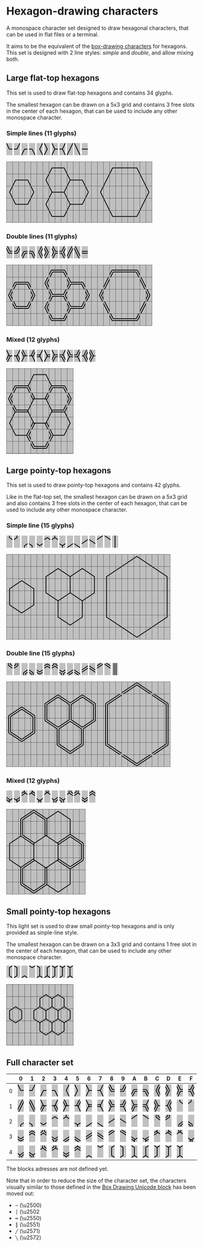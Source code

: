 # Hexagon-drawing characters

A monospace character set designed to draw hexagonal characters, that can be used in flat files or a terminal.

It aims to be the equivalent of the [box-drawing characters](https://en.wikipedia.org/wiki/Box_Drawing) for hexagons.
This set is designed with 2 line styles: *simple* and *double*, and allow mixing both.

## Large flat-top hexagons

This set is used to draw flat-top hexagons and contains 34 glyphs.

The smallest hexagon can be drawn on a 5x3 grid and contains 3 free slots in the center of each hexagon, that can be used to include any other monospace character.

### Simple lines (11 glyphs)

![](images/chars/large_flat_top/simple_corner_bottom_left.png)
![](images/chars/large_flat_top/simple_corner_bottom_right.png)
![](images/chars/large_flat_top/simple_corner_top_left.png)
![](images/chars/large_flat_top/simple_corner_top_right.png)
![](images/chars/large_flat_top/simple_corner_left.png)
![](images/chars/large_flat_top/simple_corner_right.png)
![](images/chars/large_flat_top/simple_fork_left.png)
![](images/chars/large_flat_top/simple_fork_right.png)
![](images/chars/large_flat_top/simple_line_rising.png)
![](images/chars/large_flat_top/simple_line_falling.png)
![](images/chars/large_flat_top/simple_line_horizontal.png)

![](./images/examples/large_flat_top_simple.png)

### Double lines (11 glyphs)

![](images/chars/large_flat_top/double_corner_bottom_left.png)
![](images/chars/large_flat_top/double_corner_bottom_right.png)
![](images/chars/large_flat_top/double_corner_top_left.png)
![](images/chars/large_flat_top/double_corner_top_right.png)
![](images/chars/large_flat_top/double_corner_left.png)
![](images/chars/large_flat_top/double_corner_right.png)
![](images/chars/large_flat_top/double_fork_left.png)
![](images/chars/large_flat_top/double_fork_right.png)
![](images/chars/large_flat_top/double_line_rising.png)
![](images/chars/large_flat_top/double_line_falling.png)
![](images/chars/large_flat_top/double_line_horizontal.png)

![](./images/examples/large_flat_top_double.png)

### Mixed (12 glyphs)

![](images/chars/large_flat_top/mixed_simple_fork_left_double_bottom_left.png)
![](images/chars/large_flat_top/mixed_simple_fork_right_double_bottom_right.png)
![](images/chars/large_flat_top/mixed_simple_fork_left_double_top_left.png)
![](images/chars/large_flat_top/mixed_simple_fork_right_double_top_right.png)
![](images/chars/large_flat_top/mixed_simple_fork_right_double_left.png)
![](images/chars/large_flat_top/mixed_simple_fork_left_double_right.png)
![](images/chars/large_flat_top/mixed_double_fork_left_simple_top_left.png)
![](images/chars/large_flat_top/mixed_double_fork_right_simple_top_right.png)
![](images/chars/large_flat_top/mixed_double_fork_left_simple_bottom_left.png)
![](images/chars/large_flat_top/mixed_double_fork_right_simple_bottom_right.png)
![](images/chars/large_flat_top/mixed_double_fork_right_simple_left.png)
![](images/chars/large_flat_top/mixed_double_fork_left_simple_right.png)

![](./images/examples/large_flat_top_mixed.png)

## Large pointy-top hexagons

This set is used to draw pointy-top hexagons and contains 42 glyphs.

Like in the flat-top set, the smallest hexagon can be drawn on a 5x3 grid and also contains 3 free slots in the center of each hexagon, that can be used to include any other monospace character.

### Simple line (15 glyphs)

![](images/chars/large_pointy_top/simple_corner_bottom_left.png)
![](images/chars/large_pointy_top/simple_corner_bottom_right.png)
![](images/chars/large_pointy_top/simple_corner_top_left.png)
![](images/chars/large_pointy_top/simple_corner_top_right.png)
![](images/chars/large_pointy_top/simple_corner_bottom.png)
![](images/chars/large_pointy_top/simple_corner_top.png)
![](images/chars/large_pointy_top/simple_fork_bottom.png)
![](images/chars/large_pointy_top/simple_fork_top.png)
![](images/chars/large_pointy_top/simple_line_rising_bottom.png)
![](images/chars/large_pointy_top/simple_line_falling_bottom.png)
![](images/chars/large_pointy_top/simple_line_rising_middle.png)
![](images/chars/large_pointy_top/simple_line_falling_middle.png)
![](images/chars/large_pointy_top/simple_line_rising_top.png)
![](images/chars/large_pointy_top/simple_line_falling_top.png)
![](images/chars/large_pointy_top/simple_line_vertical.png)

![](./images/examples/large_pointy_top_simple.png)

### Double line (15 glyphs)

![](images/chars/large_pointy_top/double_corner_bottom_left.png)
![](images/chars/large_pointy_top/double_corner_bottom_right.png)
![](images/chars/large_pointy_top/double_corner_top_left.png)
![](images/chars/large_pointy_top/double_corner_top_right.png)
![](images/chars/large_pointy_top/double_corner_bottom.png)
![](images/chars/large_pointy_top/double_corner_top.png)
![](images/chars/large_pointy_top/double_fork_bottom.png)
![](images/chars/large_pointy_top/double_fork_top.png)
![](images/chars/large_pointy_top/double_line_rising_bottom.png)
![](images/chars/large_pointy_top/double_line_falling_bottom.png)
![](images/chars/large_pointy_top/double_line_rising_middle.png)
![](images/chars/large_pointy_top/double_line_falling_middle.png)
![](images/chars/large_pointy_top/double_line_rising_top.png)
![](images/chars/large_pointy_top/double_line_falling_top.png)
![](images/chars/large_pointy_top/double_line_vertical.png)

![](./images/examples/large_pointy_top_double.png)

### Mixed (12 glyphs)

![](images/chars/large_pointy_top/mixed_simple_fork_bottom_double_left.png)
![](images/chars/large_pointy_top/mixed_simple_fork_bottom_double_right.png)
![](images/chars/large_pointy_top/mixed_simple_fork_top_double_left.png)
![](images/chars/large_pointy_top/mixed_simple_fork_top_double_right.png)
![](images/chars/large_pointy_top/mixed_simple_fork_bottom_double_bottom.png)
![](images/chars/large_pointy_top/mixed_simple_fork_top_double_top.png)
![](images/chars/large_pointy_top/mixed_double_fork_bottom_simple_left.png)
![](images/chars/large_pointy_top/mixed_double_fork_bottom_simple_right.png)
![](images/chars/large_pointy_top/mixed_double_fork_top_simple_left.png)
![](images/chars/large_pointy_top/mixed_double_fork_top_simple_right.png)
![](images/chars/large_pointy_top/mixed_double_fork_bottom_simple_bottom.png)
![](images/chars/large_pointy_top/mixed_double_fork_top_simple_top.png)

![](./images/examples/large_pointy_top_mixed.png)

## Small pointy-top hexagons

This light set is used to draw small pointy-top hexagons and is only provided as sinple-line style.

The smallest hexagon can be drawn on a 3x3 grid and contains 1 free slot in the center of each hexagon, that can be used to include any other monospace character.

![](images/chars/small_pointy_top/flat_left.png)
![](images/chars/small_pointy_top/flat_right.png)
![](images/chars/small_pointy_top/corner_top.png)
![](images/chars/small_pointy_top/corner_bottom.png)
![](images/chars/small_pointy_top/bottom_fork_top_left.png)
![](images/chars/small_pointy_top/bottom_fork_top_right.png)
![](images/chars/small_pointy_top/top_fork_bottom_left.png)
![](images/chars/small_pointy_top/top_fork_bottom_left.png)
![](images/chars/small_pointy_top/double_fork.png)

![](./images/examples/small_pointy_top.png)

## Full character set

|     |  0  |  1  |  2  |  3  |  4  | 5   | 6   | 7   | 8   | 9   | A   | B   |  C  |  D  |  E  |  F  |
| --- | --- | --- | --- | --- | --- | --- | --- | --- | --- | --- | --- | --- | --- | --- | --- | --- |
|0|![](images/chars/large_flat_top/simple_corner_bottom_left.png)|![](images/chars/large_flat_top/simple_corner_bottom_right.png)|![](images/chars/large_flat_top/simple_corner_top_left.png)|![](images/chars/large_flat_top/simple_corner_top_right.png)|![](images/chars/large_flat_top/simple_corner_left.png)|![](images/chars/large_flat_top/simple_corner_right.png)|![](images/chars/large_flat_top/simple_fork_left.png)|![](images/chars/large_flat_top/simple_fork_right.png)|![](images/chars/large_flat_top/double_corner_bottom_left.png)|![](images/chars/large_flat_top/double_corner_bottom_right.png)|![](images/chars/large_flat_top/double_corner_top_left.png)|![](images/chars/large_flat_top/double_corner_top_right.png)|![](images/chars/large_flat_top/double_corner_left.png)|![](images/chars/large_flat_top/double_corner_right.png)|![](images/chars/large_flat_top/double_fork_left.png)|![](images/chars/large_flat_top/double_fork_right.png)|
|1|![](images/chars/large_flat_top/double_line_rising.png)|![](images/chars/large_flat_top/double_line_falling.png)|![](images/chars/large_flat_top/mixed_simple_fork_left_double_bottom_left.png)|![](images/chars/large_flat_top/mixed_simple_fork_right_double_bottom_right.png)|![](images/chars/large_flat_top/mixed_simple_fork_left_double_top_left.png)|![](images/chars/large_flat_top/mixed_simple_fork_right_double_top_right.png)|![](images/chars/large_flat_top/mixed_simple_fork_left_double_right.png)|![](images/chars/large_flat_top/mixed_simple_fork_right_double_left.png)|![](images/chars/large_flat_top/mixed_double_fork_left_simple_bottom_left.png)|![](images/chars/large_flat_top/mixed_double_fork_right_simple_bottom_right.png)|![](images/chars/large_flat_top/mixed_double_fork_left_simple_top_left.png)|![](images/chars/large_flat_top/mixed_double_fork_right_simple_top_right.png)|![](images/chars/large_flat_top/mixed_double_fork_left_simple_right.png)|![](images/chars/large_flat_top/mixed_double_fork_right_simple_left.png)|![](images/chars/large_pointy_top/simple_corner_bottom_left.png)|![](images/chars/large_pointy_top/simple_corner_bottom_right.png)|
|2|![](images/chars/large_pointy_top/simple_corner_top_left.png)|![](images/chars/large_pointy_top/simple_corner_top_right.png)|![](images/chars/large_pointy_top/simple_corner_bottom.png)|![](images/chars/large_pointy_top/simple_corner_top.png)|![](images/chars/large_pointy_top/simple_fork_bottom.png)|![](images/chars/large_pointy_top/simple_fork_top.png)|![](images/chars/large_pointy_top/simple_line_rising_bottom.png)|![](images/chars/large_pointy_top/simple_line_falling_bottom.png)|![](images/chars/large_pointy_top/simple_line_rising_middle.png)|![](images/chars/large_pointy_top/simple_line_falling_middle.png)|![](images/chars/large_pointy_top/simple_line_rising_top.png)|![](images/chars/large_pointy_top/simple_line_falling_top.png)|![](images/chars/large_pointy_top/double_corner_bottom_left.png)|![](images/chars/large_pointy_top/double_corner_bottom_right.png)|![](images/chars/large_pointy_top/double_corner_top_left.png)|![](images/chars/large_pointy_top/double_corner_top_right.png)|
|3|![](images/chars/large_pointy_top/double_corner_bottom.png)|![](images/chars/large_pointy_top/double_corner_top.png)|![](images/chars/large_pointy_top/double_fork_bottom.png)|![](images/chars/large_pointy_top/double_fork_top.png)|![](images/chars/large_pointy_top/double_line_rising_bottom.png)|![](images/chars/large_pointy_top/double_line_falling_bottom.png)|![](images/chars/large_pointy_top/double_line_rising_middle.png)|![](images/chars/large_pointy_top/double_line_falling_middle.png)|![](images/chars/large_pointy_top/double_line_rising_top.png)|![](images/chars/large_pointy_top/double_line_falling_top.png)|![](images/chars/large_pointy_top/mixed_simple_fork_bottom_double_left.png)|![](images/chars/large_pointy_top/mixed_simple_fork_bottom_double_right.png)|![](images/chars/large_pointy_top/mixed_simple_fork_top_double_left.png)|![](images/chars/large_pointy_top/mixed_simple_fork_top_double_right.png)|![](images/chars/large_pointy_top/mixed_simple_fork_top_double_top.png)|![](images/chars/large_pointy_top/mixed_simple_fork_bottom_double_bottom.png)|
|4|![](images/chars/large_pointy_top/mixed_double_fork_bottom_simple_left.png)|![](images/chars/large_pointy_top/mixed_double_fork_bottom_simple_right.png)|![](images/chars/large_pointy_top/mixed_double_fork_top_simple_left.png)|![](images/chars/large_pointy_top/mixed_double_fork_top_simple_right.png)|![](images/chars/large_pointy_top/mixed_double_fork_bottom_simple_bottom.png)|![](images/chars/large_pointy_top/mixed_double_fork_top_simple_top.png)|![](images/chars/small_pointy_top/corner_top.png)|![](images/chars/small_pointy_top/corner_bottom.png)|![](images/chars/small_pointy_top/flat_left.png)|![](images/chars/small_pointy_top/flat_right.png)|![](images/chars/small_pointy_top/bottom_fork_top_left.png)|![](images/chars/small_pointy_top/bottom_fork_top_right.png)|![](images/chars/small_pointy_top/top_fork_bottom_left.png)|![](images/chars/small_pointy_top/top_fork_bottom_left.png)|![](images/chars/small_pointy_top/double_fork.png)

The blocks adresses are not defined yet.

Note that in order to reduce the size of the character set, the characters visually similar to those defined in the [Box Drawing Unicode block](https://en.wikipedia.org/wiki/Box_Drawing) has been moved out:
- `─` (\u2500)
- `│` (\u2502
- `═` (\u2550)
- `║` (\u2551)
- `╱` (\u2571)
- `╲` (\u2572)
